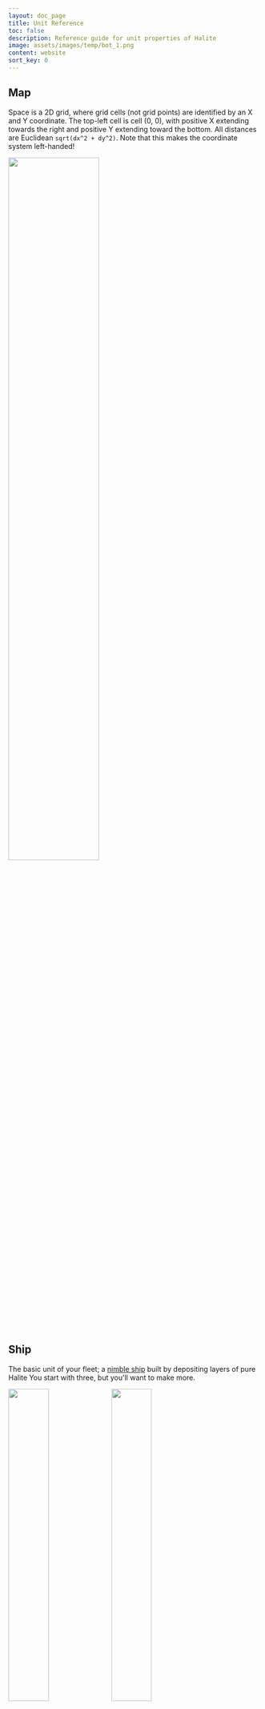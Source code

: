 ```yaml
---
layout: doc_page
title: Unit Reference
toc: false
description: Reference guide for unit properties of Halite
image: assets/images/temp/bot_1.png
content: website
sort_key: 0
---
```


## Map

Space is a 2D grid, where grid cells (not grid points) are identified by an X and Y coordinate. The top-left cell is cell (0, 0), with positive X extending towards the right and positive Y extending toward the bottom. All distances are Euclidean `sqrt(dx^2 + dy^2)`. Note that this makes the coordinate system left-handed!

<div class="static-container text-center">
    <img style="width: 60%;height: auto;" src="/assets/images//tutorial-images/map.png">
</div>

## Ship

The basic unit of your fleet; a [nimble ship](the-halite-codex) built by depositing layers of pure Halite You start with three, but you'll want to make more.

<div class="static-container text-center">
    <img style="width: 40%;height: auto;" src="https://storage.cloud.google.com/halite-content/ship-movement.gif">
    <img style="width: 40%;height: auto;" src="https://storage.cloud.google.com/halite-content/ship-combat.gif">
</div>

### Properties

 <table class="table table-leader" style="color:white;">
    <thead>
        <tr>
            <th>Property</th>
            <th>Description</th>
            <th>Default</th>
            <th>Max</th>
        </tr>
    </thead>
    <tbody>
        <tr>
            <td>Health</td>
            <td>Don't let this hit 0.</td>
            <td>255</td>
            <td>255</td>
        </tr>
        <tr>
            <td>Velocity</td>
            <td>How fast you're going.</td>
            <td>0</td>
            <td>
                7 units/turn
            </td>
        </tr>
        <tr>
            <td>Attack Damage</td>
            <td>Reduce enemy ships' health.</td>
            <td>64</td>
            <td>64</td>
        </tr>
        <tr>
            <td>Attack Range</td>
            <td>How far away you can attack something.</td>
            <td>5 units</td>
            <td>5 units</td>
        </tr>
    </tbody>
</table>

### Commands
<table class="table table-leader" style="color:white;">
    <thead>
        <tr>
            <th>Command</th>
            <th>Turns</th>
            <th>Description</th>
        </tr>
    </thead>
    <tbody>
    <tr>
        <td>Thrust</td>
        <td>1</td>
        <td>
            <dl>
                <dt>Angle</dt>
                <dd>
                    The direction you want to accelerate in. Note that positive angles go clockwise! <br><br>
                </dd>
                <dt>Magnitude</dt>
                <dd>
                    How much you want to accelerate. 0-7 units/turn.
                </dd>
            </dl>
        </td>
    </tr>
    <tr>
        <td>Dock</td>
        <td>5</td>
        <td>
           Dock a ship to a planet, so that we may use its resources. Ships cannot attack and is vulnerable during dock
        </td>
    </tr>
    <tr>
        <td>Undock</td>
        <td>5</td>
        <td>Undock a ship from a planet, so that you may use it again. Ships cannot attack and is vulnerable during dock
        </td>
    </tr>
    </tbody>
</table>

## Planet

The basic unit that generates Halite ships, you can conquer planets, fight other plays for control of planets and dock to generate more ships from the Halite. Resources are essentially infinite for all planets, the larger the planet the more ships that can dock to it and corresponding generate more ships per turn.

<div class="static-container text-center">
    <img style="width: 50%;height: auto;" src="https://storage.cloud.google.com/halite-content/planet-production.gif">
</div>

### Properties

<table class="table table-leader" style="color:white;">
    <thead>
        <tr>
            <th>Property</th>
            <th>Description</th>
            <th>Default</th>
            <th>Max</th>
        </tr>
    </thead>
    <tbody>
        <tr>
            <td>Health</td>
            <td>Varies from planet to planet, function of radius</td>
            <td>Random</td>
            <td>Random</td>
        </tr>
        <tr>
            <td>Radius</td>
            <td>Varies from planet to planet</td>
            <td>Random</td>
            <td>Random</td>
        </tr>
        <tr>
            <td>Dock Radius</td>
            <td>The distance from the planet edge a ship can dock</td>
            <td>4 units</td>
            <td>4 units</td>
        </tr>
        <tr>
            <td>Explosion Radius</td>
            <td>On planet destruction, ships are destroyed if they are within this radius</td>
            <td>10 units</td>
            <td>10 units</td>
        </tr>
        <tr>
            <td>Production</td>
            <td>Rate at which ships can be mined from a planet</td>
            <td>1 ship/6 turns</td>
            <td>Per docked ship - (1 ship/6 turns)</td>
        </tr>
        <tr>
            <td>Spawn Radius</td>
            <td>Distance from the planet edge where ships are spawned</td>
            <td>2 units</td>
            <td>2 units</td>
        </tr>
    </tbody>
</table>


